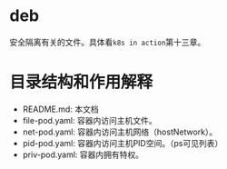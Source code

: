 # deb

安全隔离有关的文件。具体看`k8s in action`第十三章。

# 目录结构和作用解释

* README.md: 本文档
* file-pod.yaml: 容器内访问主机文件。
* net-pod.yaml: 容器内访问主机网络（hostNetwork）。
* pid-pod.yaml: 容器内访问主机PID空间。（ps可见列表）
* priv-pod.yaml: 容器内拥有特权。
